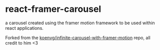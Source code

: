 # react-framer-carousel

a carousel created using the framer motion framework to be used within react applications.

Forked from the [koenvg/infinite-carousel-with-framer-motion](https://github.com/koenvg/infinite-carousel-with-framer-motion) repo, all credit to him <3
